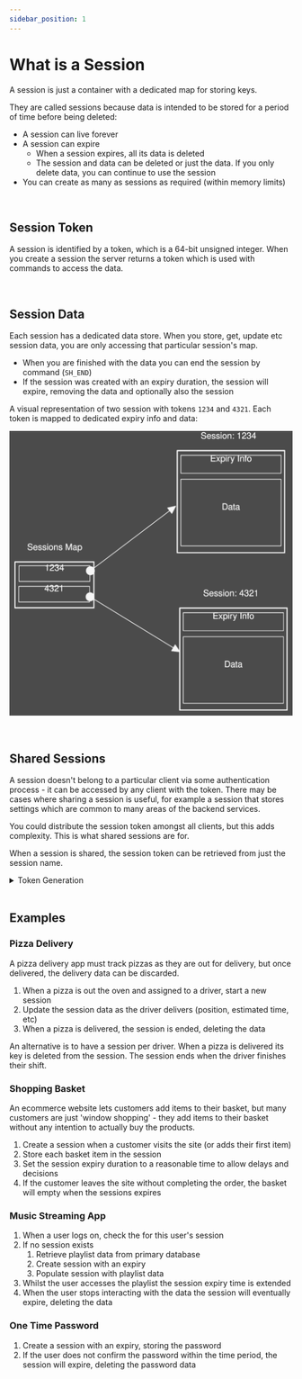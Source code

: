```yaml
---
sidebar_position: 1
---
```


# What is a Session
A session is just a container with a dedicated map for storing keys.

They are called sessions because data is intended to be stored for a period of time before being deleted:

- A session can live forever
- A session can expire
  - When a session expires, all its data is deleted
  - The session and data can be deleted or just the data. If you only delete data, you can continue to use the session
- You can create as many as sessions as required (within memory limits)

<br/>


## Session Token
A session is identified by a token, which is a 64-bit unsigned integer. When you create a session the server returns a token which is used with commands to access the data.

<br/>

## Session Data
Each session has a dedicated data store. When you store, get, update etc session data, you are only accessing that particular session's map.

- When you are finished with the data you can end the session by command (`SH_END`)
- If the session was created with an expiry duration, the session will expire, removing the data and optionally also the session

A visual representation of two session with tokens `1234` and `4321`. Each token is mapped to dedicated expiry info and data:

![Session map](./img/sessions_map.svg)

<br/>


## Shared Sessions
A session doesn't belong to a particular client via some authentication process - it can be accessed by any client with the token. There may be cases where sharing a session is useful, for example a session that stores settings which are common to many areas of the backend services. 

You could distribute the session token amongst all clients, but this adds complexity. This is what shared sessions are for.

When a session is shared, the session token can be retrieved from just the session name.

<details>
  <summary>Token Generation</summary>
  <div>
    <div>
      If a session is not shared:<br/>
      <ul>
        <li>The session name does not take part in token generation. This means two sessions with the same name do not generate the same token</li>
      </ul>
      If a session is shared:<br/>
      <ul>
        <li>The session name is used in token generation, allowing others to get the token from session name</li>
      </ul>
        
    </div>   
  </div>
</details>


<br/>

## Examples

### Pizza Delivery
A pizza delivery app must track pizzas as they are out for delivery, but once delivered, the delivery data can be discarded.

1. When a pizza is out the oven and assigned to a driver, start a new session
2. Update the session data as the driver delivers (position, estimated time, etc)
3. When a pizza is delivered, the session is ended, deleting the data

An alternative is to have a session per driver. When a pizza is delivered its key is deleted from the session. The session ends when the driver finishes their shift.

### Shopping Basket
An ecommerce website lets customers add items to their basket, but many customers are just 'window shopping' - they add items to their basket without any intention to actually buy the products.

1. Create a session when a customer visits the site (or adds their first item)
2. Store each basket item in the session
3. Set the session expiry duration to a reasonable time to allow delays and decisions
4. If the customer leaves the site without completing the order, the basket will empty when the sessions expires


### Music Streaming App

1. When a user logs on, check the for this user's session
2. If no session exists
    1. Retrieve playlist data from primary database
    2. Create session with an expiry
    3. Populate session with playlist data
3. Whilst the user accesses the playlist the session expiry time is extended
4. When the user stops interacting with the data the session will eventually expire, deleting the data 


### One Time Password

1. Create a session with an expiry, storing the password
2. If the user does not confirm the password within the time period, the session will expire, deleting the password data
